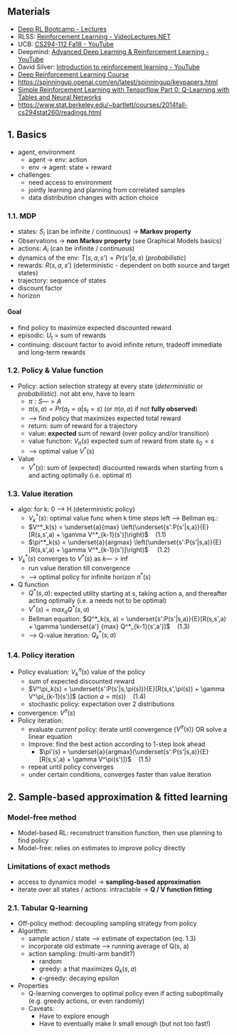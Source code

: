## Materials
- [Deep RL Bootcamp - Lectures](https://sites.google.com/view/deep-rl-bootcamp/lectures?fbclid=IwAR1L_GTpvUsHhYgTx58Lwc0DwwLGMh_oUsfzx2-cx-Nf8DrmsYmO2th8PtI)
- RLSS: [Reinforcement Learning - VideoLectures.NET](http://videolectures.net/deeplearning2017_pineau_reinforcement_learning/)
- UCB: [CS294-112 Fa18 - YouTube](https://www.youtube.com/playlist?list=PLkFD6_40KJIxJMR-j5A1mkxK26gh_qg37)
- Deepmind: [Advanced Deep Learning & Reinforcement Learning - YouTube](https://www.youtube.com/playlist?list=PLqYmG7hTraZDNJre23vqCGIVpfZ_K2RZs)
- David Silver: [Introduction to reinforcement learning - YouTube](https://www.youtube.com/playlist?list=PLqYmG7hTraZDM-OYHWgPebj2MfCFzFObQ)
- [Deep Reinforcement Learning Course](https://simoninithomas.github.io/Deep_reinforcement_learning_Course/)
- https://spinningup.openai.com/en/latest/spinningup/keypapers.html
- [Simple Reinforcement Learning with Tensorflow Part 0: Q-Learning with Tables and Neural Networks](https://medium.com/emergent-future/simple-reinforcement-learning-with-tensorflow-part-0-q-learning-with-tables-and-neural-networks-d195264329d0)
- https://www.stat.berkeley.edu/~bartlett/courses/2014fall-cs294stat260/readings.html
## 1. Basics
* agent, environment
	* agent -> env: action
	* env -> agent: state + reward
* challenges:
	* need access to environment
	* jointly learning and planning from correlated samples
	* data distribution changes with action choice
### 1.1. MDP
* states: $S_i$ (can be infinite / continuous) -> __Markov property__
* Observations -> __non Markov property__ (see Graphical Models basics)
* actions: $A_i$ (can be infinite / continuous)
* dynamics of the env: $T(s, a, s’) = Pr(s’ | a, s)$   (*probabilistic*)
* rewards: $R(s, a, s’)$ (deterministic - dependent on both source and target states)
* trajectory: sequence of states
* discount factor
* horizon

#### Goal 
* find policy to maximize expected discounted reward
* episodic: $U_t$ = sum of rewards
* continuing: discount factor to avoid infinite return, tradeoff immediate and long-term rewards
### 1.2. Policy & Value function
* Policy: action selection strategy at every state (*deterministic* or *probabilistic*). not abt env, have to learn
	* $\pi: S —> A$
	* $\pi(s, a) = Pr(a_t = a | s_t = s)$ (or $\pi(o,a)$ if not __fully observed__)
	* —> find policy that maximizes expected total reward
	* return: sum of reward for a trajectory
	* value: __expected__ sum of reward (over policy and/or transition)
	* value function: $V_\pi(s)$ expected sum of reward from state $s_0 = s$
	* —> optimal value $V^*(s)$
* Value
	* $V^*(s)$: sum of (expected) discounted rewards when starting from s and acting optimally (i.e. optimal $\pi$)
### 1.3. Value iteration
* algo: for k: 0 —> H (deterministic policy)
    * $V^*_k(s)$: optimal value func when k time steps left —> Bellman eq.:
    * $V^*_k(s) = \underset{a}{max} \left(\underset{s':P(s'|s,a)}{E}[R(s,s',a) + \gamma V^*_{k-1}(s')]\right)$&nbsp;&nbsp;&nbsp;&nbsp;(1.1)
    * $\pi^*_k(s) = \underset{a}{argmax} \left(\underset{s':P(s'|s,a)}{E}[R(s,s',a) + \gamma V^*_{k-1}(s')]\right)$ &nbsp;&nbsp;&nbsp;&nbsp;(1.2)
* $V^*_k(s)$ converges to $V^*(s)$ as $k —> \inf$
    * run value iteration till convergence
    * —> optimal policy for infinite horizon $\pi^*(s)$
* Q function
    * $Q^*(s, a)$: expected utility starting at s, taking action a, and thereafter acting optimally (i.e. a needs not to be optimal)
    * $V^*(s) = max_a Q^*(s, a)$
    * Bellman equation: $Q^*_k(s, a) = \underset{s':P(s'|s,a)}{E}[R(s,s',a) + \gamma \underset{a'} {max} Q^*_{k-1}(s',a')]$&nbsp;&nbsp;&nbsp;&nbsp;(1.3)
    * —> Q-value iteration: $Q^*_k(s, a)$ 
### 1.4. Policy iteration
* Policy evaluation: $V^\pi_k(s)$ value of the policy
    * sum of expected discounted reward
    * $V^\pi_k(s) = \underset{s':P(s'|s,\pi(s))}{E}[R(s,s',\pi(s)) + \gamma V^\pi_{k-1}(s')]$ 
    (action $a=\pi(s)$)&nbsp;&nbsp;&nbsp;&nbsp;(1.4)
    * stochastic policy: expectation over 2 distributions
* convergence: $V^\pi(s)$
* Policy iteration:
    * evaluate *current* policy: iterate until convergence ($V^\pi(s)$) OR solve a linear equation
    * Improve: find the best action according to 1-step look ahead
        * $\pi'(s) = \underset{a}{argmax}(\underset{s':P(s'|s,a)}{E}[R(s,s',a) + \gamma V^\pi(s')])$&nbsp;&nbsp;&nbsp;&nbsp;(1.5)
    * repeat until policy converges
    * under certain conditions, converges faster than value iteration
## 2. Sample-based approximation & fitted learning 
### Model-free method
* Model-based RL: reconstruct transition function, then use planning to find policy
* Model-free: relies on estimates to improve policy directly
### Limitations of exact methods
* access to dynamics model -> __sampling-based approximation__
* iterate over all states / actions: intractable -> __Q / V function fitting__
### 2.1. Tabular Q-learning 
* Off-policy method: decoupling sampling strategy from policy
* Algorithm:
    * sample action / state —> estimate of expectation (eq. 1.3)
    * incorporate old estimate —> running average of Q(s, a)
    * action sampling: (multi-arm bandit?)
        * random
        * greedy: a that maximizes $Q_k(s, a)$
        * $\epsilon$-greedy: decaying epsilon
* Properties
	* Q-learning converges to optimal policy even if acting suboptimally (e.g. greedy actions, or even randomly)
	* Caveats:
        * Have to explore enough
        * Have to eventually make lr small enough (but not too fast!)